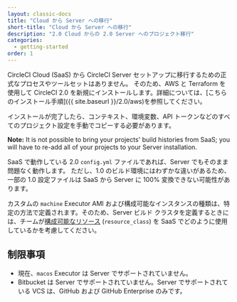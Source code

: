 ```yaml
---
layout: classic-docs
title: "Cloud から Server への移行"
short-title: "Cloud から Server への移行"
description: "2.0 Cloud からの 2.0 Server へのプロジェクト移行"
categories:
  - getting-started
order: 1
---
```


CircleCI Cloud (SaaS) から CircleCI Server セットアップに移行するための正式なプロセスやツールセットはありません。 そのため、AWS と Terraform を使用して CircleCI 2.0 を新規にインストールします。詳細については、[こちらのインストール手順]({{ site.baseurl }}/2.0/aws)を参照してください。

インストールが完了したら、コンテキスト、環境変数、API トークンなどのすべてのプロジェクト設定を手動でコピーする必要があります。

**Note:** It is not possible to bring your projects' build histories from SaaS; you will have to re-add all of your projects to your Server installation.

SaaS で動作している 2.0 `config.yml` ファイルであれば、Server でもそのまま問題なく動作します。 ただし、1.0 のビルド環境にはわずかな違いがあるため、一部の 1.0 設定ファイルは SaaS から Server に 100% 変換できない可能性があります。

カスタムの `machine` Executor AMI および構成可能なインスタンスの種類は、特定の方法で定義されます。そのため、Server ビルド クラスタを定義するときには、チームが[構成可能なリソース](https://circleci.com/ja/docs/2.0/configuration-reference/#resource_class) (`resource_class`) を SaaS でどのように使用しているかを考慮してください。

## 制限事項

- 現在、`macos` Executor は Server でサポートされていません。
- Bitbucket は Server でサポートされていません。Server でサポートされている VCS は、GitHub および GitHub Enterprise のみです。
